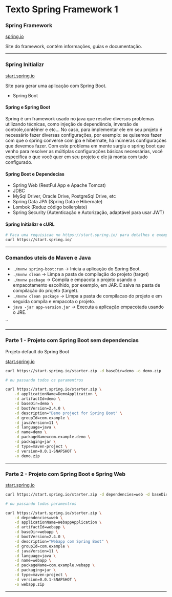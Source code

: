 # Texto Spring Framework 1

### Spring Framework

[spring.io](https://spring.io/)

Site do framework, contém informações, guias e documentação.

---

### Spring Initializr

[start.spring.io](https://start.spring.io/)

Site para gerar uma aplicação com Spring Boot.

- Spring Boot

#### Spring e Spring Boot

Spring é um framework usado no java que resolve diversos problemas utilizando técnicas, como injeção de dependência, inversão de controle,contêiner e etc… No caso, para implementar ele em seu projeto é necessário fazer diversas configurações, por exemplo: se quisemos fazer com que o spring converse com jpa e hibernate, há inúmeras configurações que devemos fazer. Com este problema em mente surgiu o spring boot que venho para resolver as múltiplas configurações básicas necessárias, você especifica o que você quer em seu projeto e ele já monta com tudo configurado.

#### Spring Boot e Dependecias

- Spring Web (RestFul App e Apache Tomcat)
- JDBC
- MySql Driver, Oracle Drive, PostgreSql Drive, etc
- Spring Data JPA (Spring Data e Hibernate)
- Lombok (Reduz código boilerplate)
- Spring Security (Autenticação e Autorização, adaptável para usar JWT)

#### Spring Initializr e cURL

```sh
# Faca uma requisicao no https://start.spring.io/ para detalhes e exemplos
curl https://start.spring.io/
```

---

### Comandos uteis do Maven e Java

- `./mvnw spring-boot:run` ->  Inicia a aplicação do Spring Boot.
- `./mvnw clean` -> Limpa a pasta de compilação do projeto (target)
- `./mvnw package` -> Compila e empacota o projeto usando o empacotamento escolhido, por exemplo, em JAR. E salva na pasta de compilação do projeto (target).
- `./mvnw clean package` -> Limpa a pasta de compilacao do projeto e em seguida compila e empacota o projeto.
- `java -jar app-version.jar` -> Executa a aplicação empacotada usando o JRE.

``

---

### Parte 1 - Projeto com Spring Boot sem dependencias

Projeto default do Spring Boot

[start.spring.io](https://start.spring.io/)

```sh
curl https://start.spring.io/starter.zip -d baseDir=demo -o demo.zip

# ou passando todos os paramentros

curl https://start.spring.io/starter.zip \
    -d applicationName=DemoApplication \
    -d artifactId=demo \
    -d baseDir=demo \
    -d bootVersion=2.4.0 \
    -d description="Demo project for Spring Boot" \
    -d groupId=com.example \
    -d javaVersion=11 \
    -d language=java \
    -d name=demo \
    -d packageName=com.example.demo \
    -d packaging=jar \
    -d type=maven-project \
    -d version=0.0.1-SNAPSHOT \
    -o demo.zip
```

---

### Parte 2 - Projeto com Spring Boot e Spring Web

[start.spring.io](https://start.spring.io/)

```sh
curl https://start.spring.io/starter.zip -d dependencies=web -d baseDir=demo -o demo.zip

# ou passando todos paramentros

curl https://start.spring.io/starter.zip \
    -d dependencies=web \
    -d applicationName=WebappApplication \
    -d artifactId=webapp \
    -d baseDir=webapp \
    -d bootVersion=2.4.0 \
    -d description="Webapp com Spring Boot" \
    -d groupId=com.example \
    -d javaVersion=11 \
    -d language=java \
    -d name=webapp \
    -d packageName=com.example.webapp \
    -d packaging=jar \
    -d type=maven-project \
    -d version=0.0.1-SNAPSHOT \
    -o webapp.zip
```

---
